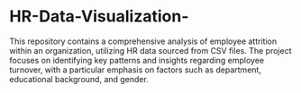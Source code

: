# HR-Data-Visualization-
This repository contains a comprehensive analysis of employee attrition within an organization, utilizing HR data sourced from CSV files. The project focuses on identifying key patterns and insights regarding employee turnover, with a particular emphasis on factors such as department, educational background, and gender.
